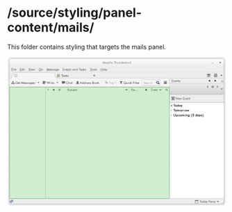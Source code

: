 # /source/styling/panel-content/mails/

This folder contains styling that targets the mails panel.

<img src="../../../../doc-data/mails-panel-content.png"/>
